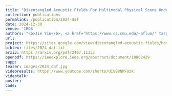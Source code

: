 ```yaml
---
title: "Disentangled Acoustic Fields For Multimodal Physical Scene Understanding"
collection: publications
permalink: /publication/2024-daf
date: 2024-12-30
venue: 'IROS'
authors: "<b>Jie Yin</b>, <a href='https://www.cs.cmu.edu/~afluo/' target='_blank'>Andrew Luo</a>, <a href='https://yilundu.github.io/' target='_blank'>Yilun Du</a>, <a href='https://www.merl.com/people/cherian' target='_blank'>Anoop Cherian</a>, <a href='https://www.merl.com/people/tmarks' target='_blank'>Tim K Marks</a>, <a href='https://www.merl.com/people/leroux' target='_blank'>Jonathan Le Roux</a>, <a href='https://mitibmwatsonailab.mit.edu/people/chuang-gan/' target='_blank'>Chuang Gan</a>"
url: 
project: https://sites.google.com/view/disentangled-acoustic-fields/home
bibtex: files/2024_daf.txt
arxiv: https://arxiv.org/pdf/2407.11333
openpdf: https://ieeexplore.ieee.org/abstract/document/10802429 
supp: 
teaser: images/2024_daf.jpg
videoresults: https://www.youtube.com/shorts/UIVB8NMFUzk
videotalk: 
poster: 
code: 
---
```

